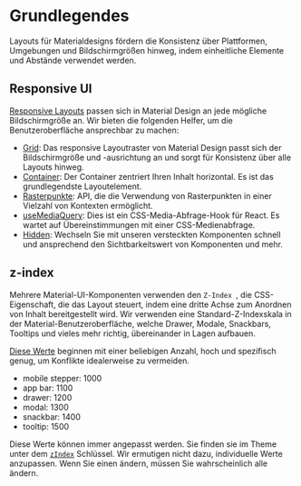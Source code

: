 # Grundlegendes

<p class="description">Layouts für Materialdesigns fördern die Konsistenz über Plattformen, Umgebungen und Bildschirmgrößen hinweg, indem einheitliche Elemente und Abstände verwendet werden.</p>

## Responsive UI

[Responsive Layouts](https://material.io/design/layout/responsive-layout-grid.html) passen sich in Material Design an jede mögliche Bildschirmgröße an. Wir bieten die folgenden Helfer, um die Benutzeroberfläche ansprechbar zu machen:

- [Grid](/layout/grid/): Das responsive Layoutraster von Material Design passt sich der Bildschirmgröße und -ausrichtung an und sorgt für Konsistenz über alle Layouts hinweg.
- [Container](/layout/container/): Der Container zentriert Ihren Inhalt horizontal. Es ist das grundlegendste Layoutelement.
- [ Rasterpunkte](/layout/breakpoints/): API, die die Verwendung von Rasterpunkten in einer Vielzahl von Kontexten ermöglicht.
- [useMediaQuery](/layout/use-media-query/): Dies ist ein CSS-Media-Abfrage-Hook für React. Es wartet auf Übereinstimmungen mit einer CSS-Medienabfrage.
- [Hidden](/layout/hidden/): Wechseln Sie mit unseren versteckten Komponenten schnell und ansprechend den Sichtbarkeitswert von Komponenten und mehr.

## z-index

Mehrere Material-UI-Komponenten verwenden den `Z-Index `, die CSS-Eigenschaft, die das Layout steuert, indem eine dritte Achse zum Anordnen von Inhalt bereitgestellt wird. Wir verwenden eine Standard-Z-Indexskala in der Material-Benutzeroberfläche, welche Drawer, Modale, Snackbars, Tooltips und vieles mehr richtig, übereinander in Lagen aufbauen.

[Diese Werte](https://github.com/mui-org/material-ui/blob/next/packages/material-ui/src/styles/zIndex.js) beginnen mit einer beliebigen Anzahl, hoch und spezifisch genug, um Konflikte idealerweise zu vermeiden.

- mobile stepper: 1000
- app bar: 1100
- drawer: 1200
- modal: 1300
- snackbar: 1400
- tooltip: 1500

Diese Werte können immer angepasst werden. Sie finden sie im Theme unter dem [`zIndex`](/customization/default-theme/?expend-path=$.zIndex) Schlüssel. Wir ermutigen nicht dazu, individuelle Werte anzupassen. Wenn Sie einen ändern, müssen Sie wahrscheinlich alle ändern.